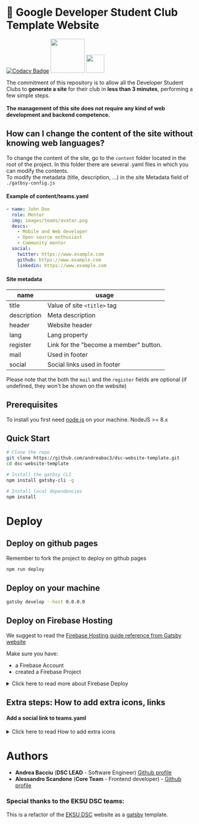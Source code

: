 # 🚀 Google Developer Student Club Template Website

[![Codacy Badge](https://api.codacy.com/project/badge/Grade/b3c527e65df74e49865a48233731b49b)](https://www.codacy.com/manual/andreabac3/dsc-website-template?utm_source=github.com&amp;utm_medium=referral&amp;utm_content=andreabac3/dsc-website-template&amp;utm_campaign=Badge_Grade) <img src="https://firebase.google.com/downloads/brand-guidelines/SVG/logo-built_white.svg" width="90"> <img src="https://github.com/favicon.ico" width="48">


The commitment of this repository is to allow all the Developer Student Clubs to **generate a site** for their club in **less than 3 minutes**, performing a few simple steps.<br> <br>
**The management of this site does not require any kind of web development and backend competence.**

## How can I change the content of the site without knowing web languages?

To change the content of the site, go to the `content` folder located in the root of the project. In this folder there are several .yaml files in which you can modify the contents.  <br> To modify the metadata (title, description, ...) in the site Metadata field of `./gatbsy-config.js`
#### Example of content/teams.yaml

```yaml
- name: John Doe
  role: Mentor
  img: images/teams/avatar.png
  descs:
    - Mobile and Web developer
    - Open source enthusiast
    - Community mentor
  social:
    twitter: https://www.example.com
    github: https://www.example.com
    linkedin: https://www.example.com
```


#### Site metadata

| name | usage |
|---|---|
| title |  Value of site `<title>` tag |
| description | Meta description  |
| header | Website header |
| lang | Lang property |
| register | Link for the "become a member" button. |
| mail | Used in footer |
| social | Social links used in footer |

Please note that the both the `mail` and the `register` fields are optional (if undefined, they won't be shown on the website)

## Prerequisites

To install you first need [node.js](https://nodejs.org/en/) on your machine.
NodeJS >= 8.x

## Quick Start

```sh
# Clone the repo
git clone https://github.com/andreabac3/dsc-website-template.git
cd dsc-website-template

# Install the gatbsy CLI
npm install gatsby-cli -g

# Install local dependencies
npm install 
```

# Deploy

## Deploy on github pages

Remember to fork the project to deploy on github pages

```sh
npm run deploy
```

## Deploy on your machine 

```sh
gatsby develop --host 0.0.0.0
```

## Deploy on Firebase Hosting

We suggest to read the [Firebase Hosting guide reference from Gatsby website](https://www.gatsbyjs.org/docs/deploying-to-firebase/)

Make sure you have:
- a Firebase Account
- created a Firebase Project
<details><summary>Click here to read more about Firebase Deploy</summary>
<p>




> You can skip the first two points of the guide if you have already installed and configured the following dependencies.



<br>

1. Install the Firebase CLI with npm by running the following command and sign into firebase account:
```sh
npm install -g firebase-tools
```
2. Sign into Firebase using your Google account by running the following command:
```sh
firebase login
```
3. Navigate into the root of the project and running the following command:
```sh
firebase init
```
then select **Firebase Hosting** and the firebase project you wish to use or creat a new one if you haven't done it previously.

4. Finally we can deploy our website
```sh
gatsby build && firebase deploy
```
All done! Once the deployment concludes, you can access your website using `firebaseProjectId.firebaseapp.com` or `firebaseProjectId.web.app`.

N.B: of course replace the keyword <firebaseProjectId> with the name of your project.
</p>
</details>


## Extra steps: How to add extra icons, links 
#### Add a social link to teams.yaml
<details><summary>Click here to read  How to add extra icons </summary>
<p>
(for twitter, youtube, github, linkedin, you only need step 1)

Let's say I want to add the `telegram.org` as telegram link in the John Doe card.

Step 0: Check [here](https://fontawesome.com/icons?d=gallery&s=brands) if the icon is present

Step 1: Add a `telegram: telegram.org` entry in the John Doe social yaml field

Step 2: Add the following export in `./src/icons.js`:

```js
faTelegram as telegram
```

Step 3: In `./src/components/index/Teams.js`, add telegram:

```graphql
social {
	twitter
	github
	linkedin
	telegram
}
```

#### Add a social link to website footer

(for twitter, youtube, github, linkedin, you only need step 1)

Let's say I want to add the `telegram.org` as telegram link in the website footer.

Step 0: Check [here](https://fontawesome.com/icons?d=gallery&s=brands) if the icon is present

Step 1: Add a `telegram: telegram.org` entry in the siteMetadata.social field in `./gatsby-config.js`

Step 2: Add the following export in `./src/icons.js`:

```js
faTelegram as telegram
```


Step 3: In `./src/components/Footer.js`, add telegram:

```graphql
social {
	youtube
	github
	twitter
	telegram
}
```
</p>
</details>

# Authors

*   **Andrea Bacciu**  (**DSC LEAD** - Software Engineer) [Github profile](https://github.com/andreabac3)
*   **Alessandro Scandone**  (**Core Team** - Frontend developer) - [Github profile](https://github.com/ascandone)

### Special thanks to the EKSU DSC teams:

This is a refactor of the [EKSU DSC](https://github.com/DSCEksu/dsceksu-laravel) website as a [gatsby](https://www.gatsbyjs.org/) template.
